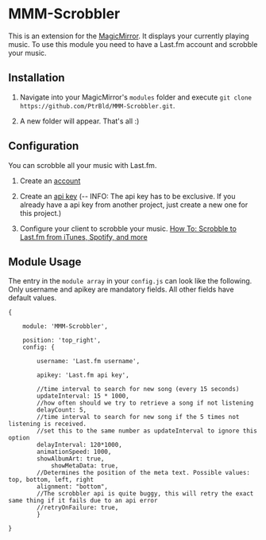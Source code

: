 # MMM-Scrobbler
This is an extension for the [MagicMirror](https://github.com/MichMich/MagicMirror). It displays your currently playing music. To use this module you need to have a Last.fm account and scrobble your music.

## Installation

1. Navigate into your MagicMirror's `modules` folder and execute `git clone https://github.com/PtrBld/MMM-Scrobbler.git`.

2. A new folder will appear. That's all :)

## Configuration
You can scrobble all your music with Last.fm.

1. Create an [account](https://secure.last.fm/de/join)

2. Create an [api key](http://www.last.fm/api/account/create) (-- INFO: The api key has to be exclusive. If you already have a api key from another project, just create a new one for this project.)

3. Configure your client to scrobble your music. [How To: Scrobble to Last.fm from iTunes, Spotify, and more](http://www.cnet.com/how-to/how-to-scrobble-to-last-fm-from-itunes-spotify-and-more/)

## Module Usage
The entry in the `module array` in your `config.js` can look like the following. Only username and apikey are mandatory fields. All other fields have default values.

```
{
			
	module: 'MMM-Scrobbler',
	
	position: 'top_right',
	config: {

		username: 'Last.fm username',
	
		apikey: 'Last.fm api key',
	
		//time interval to search for new song (every 15 seconds)
		updateInterval: 15 * 1000,
		//how often should we try to retrieve a song if not listening
		delayCount: 5,
		//time interval to search for new song if the 5 times not listening is received.
		//set this to the same number as updateInterval to ignore this option	
		delayInterval: 120*1000,
		animationSpeed: 1000,
		showAlbumArt: true,
	    	showMetaData: true,
		//Determines the position of the meta text. Possible values: top, bottom, left, right
		alignment: "bottom", 
		//The scrobbler api is quite buggy, this will retry the exact same thing if it fails due to an api error
		//retryOnFailure: true,
		}
	
}

